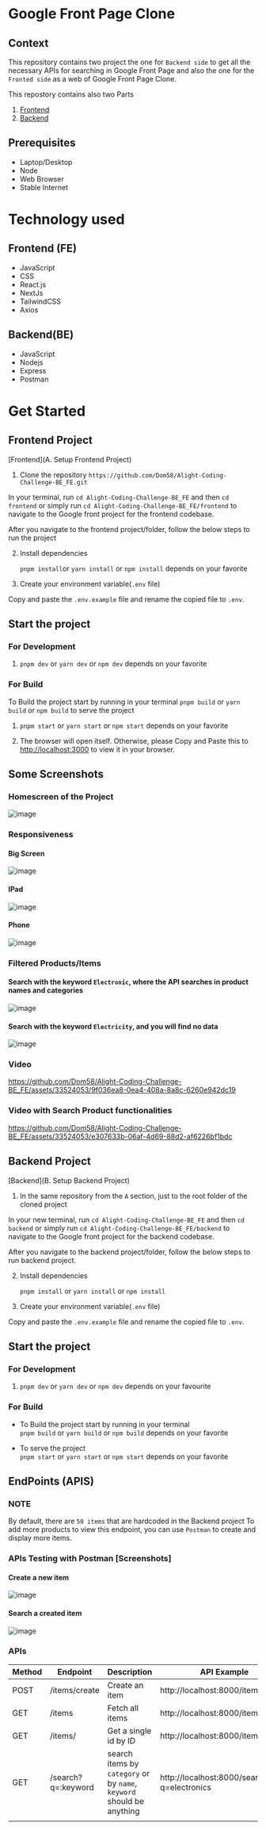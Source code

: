 # Google Front Page Clone

## Context

This repository contains two project the one for `Backend side` to get all the necessary APIs for searching in Google Front Page and also the one for the `Fronted side` as a web of Google Front Page Clone.

This repostory contains also two Parts <br/>

1. [Frontend](#frontend-project)
2. [Backend](#backend-project)

## Prerequisites

- Laptop/Desktop
- Node
- Web Browser
- Stable Internet

# Technology used

## Frontend (FE)

- JavaScript
- CSS
- React.js
- NextJs
- TailwindCSS
- Axios

## Backend(BE)

- JavaScript
- Nodejs
- Express
- Postman

# Get Started

## Frontend Project

[Frontend](A. Setup Frontend Project)

1. Clone the repository
   `https://github.com/Dom58/Alight-Coding-Challenge-BE_FE.git`

In your terminal, run
`cd Alight-Coding-Challenge-BE_FE` and then
`cd frontend` or simply run `cd Alight-Coding-Challenge-BE_FE/frontend`
to navigate to the Google front project for the frontend codebase.

After you navigate to the frontend project/folder, follow the below steps to run the project

2. Install dependencies

   `pnpm install`or `yarn install` or `npm install` depends on your favorite

3. Create your environment variable(`.env` file)

Copy and paste the `.env.example` file and rename the copied file to `.env`.

## Start the project

### For Development

1. `pnpm dev` or `yarn dev` or `npm dev` depends on your favorite

### For Build

To Build the project start by running in your terminal `pnpm build` or `yarn build` or `npm build` to serve the project

1. `pnpm start` or `yarn start` or `npm start` depends on your favorite

2. The browser will open itself.
   Otherwise, please Copy and Paste this to [http://localhost:3000](http://localhost:3000) to view it in your browser.

## Some Screenshots

### Homescreen of the Project

![image](https://github.com/Dom58/Alight-Coding-Challenge-BE_FE/assets/33524053/e047bbd0-cc98-43b7-a6a2-9fdd5df81c86)

### Responsiveness

#### Big Screen

![image](https://github.com/Dom58/Alight-Coding-Challenge-BE_FE/assets/33524053/95b8c543-c6c4-420e-9e1f-d3091d9cf60c)

#### IPad

![image](https://github.com/Dom58/Alight-Coding-Challenge-BE_FE/assets/33524053/6751e0b0-103e-4efd-86bd-98ed86d36edf)

#### Phone

![image](https://github.com/Dom58/Alight-Coding-Challenge-BE_FE/assets/33524053/8443a591-eaca-453a-ab56-2237e401addd)

### Filtered Products/Items

#### Search with the keyword `Electronic`, where the API searches in product names and categories

![image](https://github.com/Dom58/Alight-Coding-Challenge-BE_FE/assets/33524053/d24c66fa-8a26-4497-a4e1-01d7b5b4e609)

#### Search with the keyword `Electricity`, and you will find no data

![image](https://github.com/Dom58/Alight-Coding-Challenge-BE_FE/assets/33524053/97272dda-cf61-4d73-97dd-1e756396894d)

### Video

https://github.com/Dom58/Alight-Coding-Challenge-BE_FE/assets/33524053/9f036ea8-0ea4-408a-8a8c-6260e942dc19

### Video with Search Product functionalities

https://github.com/Dom58/Alight-Coding-Challenge-BE_FE/assets/33524053/e307633b-06af-4d69-88d2-af6226bf1bdc





## Backend Project

[Backend](B. Setup Backend Project)

1. In the same repository from the `A` section, just to the root folder of the cloned project

In your new terminal, run
`cd Alight-Coding-Challenge-BE_FE` and then
`cd backend` or simply run `cd Alight-Coding-Challenge-BE_FE/backend`
to navigate to the Google front project for the backend codebase.

After you navigate to the backend project/folder, follow the below steps to run backend project.

2. Install dependencies

   `pnpm install` or `yarn install` or `npm install`

3. Create your environment variable(`.env` file)

Copy and paste the `.env.example` file and rename the copied file to `.env`.

## Start the project

### For Development

1. `pnpm dev` or `yarn dev` or `npm dev` depends on your favourite

### For Build

- To Build the project start by running in your terminal <br />
  `pnpm build` or `yarn build` or `npm build` depends on your favorite <br/>

- To serve the project<br/>
  `pnpm start` or `yarn start` or `npm start` depends on your favorite

## EndPoints (APIS)

### NOTE

By default, there are `50 items` that are hardcoded in the Backend project
To add more products to view this endpoint, you can use `Postman` to create and display more items.

### APIs Testing with Postman [Screenshots]

#### Create a new item

![image](https://github.com/Dom58/Alight-Coding-Challenge-BE_FE/assets/33524053/22812fe7-b3cd-45e8-b8c0-9d8f07e62a1e)

#### Search a created item

![image](https://github.com/Dom58/Alight-Coding-Challenge-BE_FE/assets/33524053/936fe50f-6dd9-4152-879e-3ea77fafcd72)

### APIs

| Method | Endpoint           | Description                                                           | API Example                                |
| ------ | ------------------ | --------------------------------------------------------------------- | ------------------------------------------ |
| POST   | /items/create      | Create an item                                                        | http://localhost:8000/items/create         |
| GET    | /items             | Fetch all items                                                       | http://localhost:8000/items                |
| GET    | /items/<id>        | Get a single id by ID                                                 | http://localhost:8000/items/2              |
| GET    | /search?q=:keyword | search items by `category` or by `name`, `keyword` should be anything | http://localhost:8000/search?q=electronics |
|        |                    |                                                                       |                                            |
